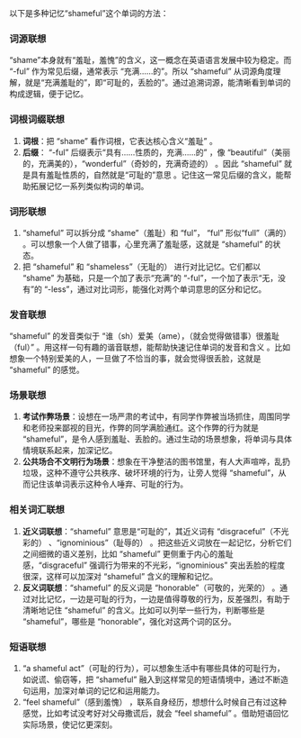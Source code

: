 以下是多种记忆“shameful”这个单词的方法：

### 词源联想
“shame”本身就有“羞耻，羞愧”的含义，这一概念在英语语言发展中较为稳定。而 “-ful” 作为常见后缀，通常表示 “充满……的”。所以 “shameful” 从词源角度理解，就是“充满羞耻的”，即“可耻的，丢脸的”。通过追溯词源，能清晰看到单词的构成逻辑，便于记忆。 

### 词根词缀联想
1. **词根**：把 “shame” 看作词根，它表达核心含义“羞耻” 。
2. **后缀**： “-ful” 后缀表示“具有……性质的，充满……的” ，像 “beautiful”（美丽的，充满美的），“wonderful”（奇妙的，充满奇迹的） 。因此 “shameful” 就是具有羞耻性质的，自然就是“可耻的”意思 。记住这一常见后缀的含义，能帮助拓展记忆一系列类似构词的单词。 

### 词形联想
1. “shameful” 可以拆分成 “shame”（羞耻）和 “ful”， “ful” 形似“full”（满的） 。可以想象一个人做了错事，心里充满了羞耻感，这就是 “shameful” 的状态。
2. 把 “shameful” 和 “shameless”（无耻的） 进行对比记忆。它们都以 “shame” 为基础，只是一个加了表示“充满”的 “-ful”，一个加了表示“无，没有”的 “-less”，通过对比词形，能强化对两个单词意思的区分和记忆。 

### 发音联想
“shameful” 的发音类似于 “谁（sh）爱美（ame），（就会觉得做错事）很羞耻（ful）” 。用这样一句有趣的谐音联想，能帮助快速记住单词的发音和含义 。比如想象一个特别爱美的人，一旦做了不恰当的事，就会觉得很丢脸，这就是 “shameful” 的感觉。 

### 场景联想
1. **考试作弊场景**：设想在一场严肃的考试中，有同学作弊被当场抓住，周围同学和老师投来鄙视的目光，作弊的同学满脸通红。这个作弊的行为就是 “shameful”，是令人感到羞耻、丢脸的。通过生动的场景想象，将单词与具体情境联系起来，加深记忆。 
2. **公共场合不文明行为场景**：想象在干净整洁的图书馆里，有人大声喧哗，乱扔垃圾，这种不遵守公共秩序、破坏环境的行为，让旁人觉得 “shameful”，从而记住该单词表示这种令人唾弃、可耻的行为。 

### 相关词汇联想
1. **近义词联想**：“shameful” 意思是“可耻的”，其近义词有 “disgraceful”（不光彩的） 、“ignominious”（耻辱的） 。把这些近义词放在一起记忆，分析它们之间细微的语义差别，比如 “shameful” 更侧重于内心的羞耻感，“disgraceful” 强调行为带来的不光彩，“ignominious” 突出丢脸的程度很深，这样可以加深对 “shameful” 含义的理解和记忆。 
2. **反义词联想**：“shameful” 的反义词是 “honorable”（可敬的，光荣的） 。通过对比记忆，一边是可耻的行为，一边是值得尊敬的行为，反差强烈，有助于清晰地记住 “shameful” 的含义。比如可以列举一些行为，判断哪些是 “shameful”，哪些是 “honorable”，强化对这两个词的区分。 

### 短语联想
1. “a shameful act”（可耻的行为），可以想象生活中有哪些具体的可耻行为，如说谎、偷窃等，把 “shameful” 融入到这样常见的短语情境中，通过不断造句运用，加深对单词的记忆和运用能力。 
2. “feel shameful”（感到羞愧） ，联系自身经历，想想什么时候自己有过这种感觉，比如考试没考好对父母撒谎后，就会 “feel shameful” 。借助短语回忆实际场景，使记忆更深刻。 